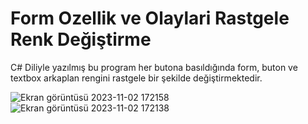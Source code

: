 #  Form Ozellik ve Olaylari Rastgele Renk Değiştirme

C# Diliyle yazılmış bu program her butona basıldığında form, buton ve textbox arkaplan rengini rastgele bir şekilde değiştirmektedir.

![Ekran görüntüsü 2023-11-02 172158](https://github.com/burakelci12/_CSharp_FormOzellikveOlaylari_RastgeleRenkDegistirme/assets/131363641/6a75f37f-ddde-4713-9ce6-2f613371840e)
![Ekran görüntüsü 2023-11-02 172138](https://github.com/burakelci12/_CSharp_FormOzellikveOlaylari_RastgeleRenkDegistirme/assets/131363641/395694dc-0488-4f55-a76a-d10f42f0e0b7)
